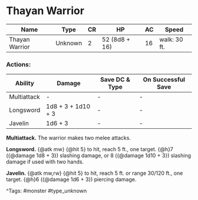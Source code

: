 # Thayan Warrior

| Name | Type | CR | HP | AC | Speed |
|------|------|----|----|----|-------|
| Thayan Warrior | Unknown | 2 | 52 (8d8 + 16) | 16 | walk: 30 ft. |

### Actions:

| Ability | Damage | Save DC & Type | On Successful Save |
|---------|--------|----------------|--------------------|
| Multiattack | - | - | - |
| Longsword | 1d8 + 3 + 1d10 + 3 | - | - |
| Javelin | 1d6 + 3 | - | - |


**Multiattack.** The warrior makes two melee attacks.

**Longsword.** {@atk mw} {@hit 5} to hit, reach 5 ft., one target. {@h}7 ({@damage 1d8 + 3}) slashing damage, or 8 ({@damage 1d10 + 3}) slashing damage if used with two hands.

**Javelin.** {@atk mw,rw} {@hit 5} to hit, reach 5 ft. or range 30/120 ft., one target. {@h}6 ({@damage 1d6 + 3}) piercing damage.

^Tags: #monster #type_unknown